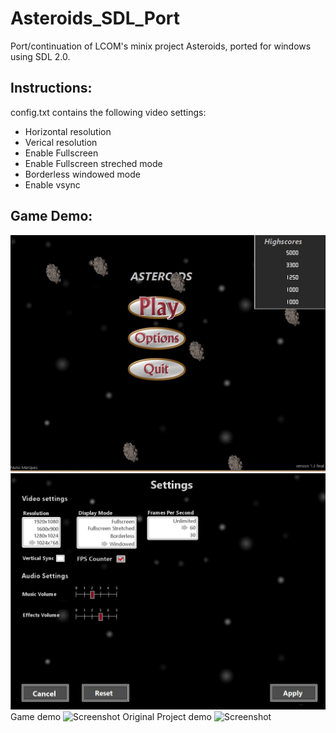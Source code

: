 # Asteroids_SDL_Port
Port/continuation of LCOM's minix project Asteroids, ported for windows using SDL 2.0. 

## Instructions:
config.txt contains the following video settings:
* Horizontal resolution
* Verical resolution
* Enable Fullscreen
* Enable Fullscreen streched mode
* Borderless windowed mode
* Enable vsync

## Game Demo:
![Screenshot](newmenu.jpg)
![Screenshot](optionsmenu.jpg)
Game demo
![Screenshot](newdemo.gif)
Original Project demo
![Screenshot](demo.gif)
